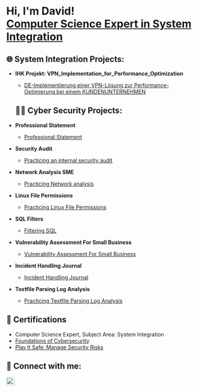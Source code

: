 <h1>Hi, I'm David! 
</br>  
<a href="https://www.linkedin.com/in/david-blahnik-363a6493/">Computer Science Expert in System Integration</a>
  
  <h2>🌐 System Integration Projects:</h2>

- <b>IHK Projekt: VPN_Implementation_for_Performance_Optimization</b>
  - [DE-Implementierung einer VPN-Lösung zur Performance-Optimierung bei einem KUNDENUNTERNEHMEN](https://github.com/Cioxfisi/VPN_Implementation_for_Performance_Optimization)
  
  <h2>👨‍💻 Cyber Security Projects:</h2>

- <b>Professional Statement</b>
  - [Professional Statement](https://github.com/Cioxfisi/01_Professional_Statement)
- <b>Security Audit</b>
  - [Practicing an internal security audit](https://github.com/Cioxfisi/02_Security_Audit)
- <b>Network Analysis SME</b>
  - [Practicing Network analysis](https://github.com/Cioxfisi/03_Network_Analysis_SME)
- <b>Linux File Permissions</b>
  - [Practicing Linux File Permissions](https://github.com/Cioxfisi/04_Linux_File_Permissions)
- <b>SQL Filters</b>
  - [Filtering SQL](https://github.com/Cioxfisi/05_SQL_Filters)
- <b>Vulnerability Assessment For Small Business</b>
  - [Vulnerability Assessment For Small Business](https://github.com/Cioxfisi/06_Vulnerability_Assessment_SmallBusiness)
- <b>Incident Handling Journal</b>
  - [Incident Handling Journal](https://github.com/Cioxfisi/07_Incident_Handling_Journal)
- <b>Textfile Parsing Log Analysis</b>
  - [Practicing Textfile Parsing Log Analysis](https://github.com/Cioxfisi/08_Textfile_Parsing_LogAnalysis)

<h2>📄 Certifications</h2>

- Computer Science Expert, Subject Area: System Integration
- [Foundations of Cybersecurity](https://www.coursera.org/account/accomplishments/verify/BXRDODY441KG)
- [Play It Safe: Manage Security Risks](https://www.coursera.org/account/accomplishments/verify/H31OJN34N32M)

<h2> 🤳 Connect with me:</h2>

[<img align="left" alt="JoshMadakor | LinkedIn" width="22px" src="https://cdn.jsdelivr.net/npm/simple-icons@v3/icons/linkedin.svg" />][linkedin]

[linkedin]: https://www.linkedin.com/in/david-blahnik-363a6493/
<!--
**joshmadakor1/joshmadakor1** is a ✨ _special_ ✨ repository because its `README.md` (this file) appears on your GitHub profile.

Here are some ideas to get you started:

- 🔭 I’m currently working on ...
- 🌱 I’m currently learning ...
- 👯 I’m looking to collaborate on ...
- 🤔 I’m looking for help with ...
- 💬 Ask me about ...
- 📫 How to reach me: ...
- 😄 Pronouns: ...
- ⚡ Fun fact: ...
-->
